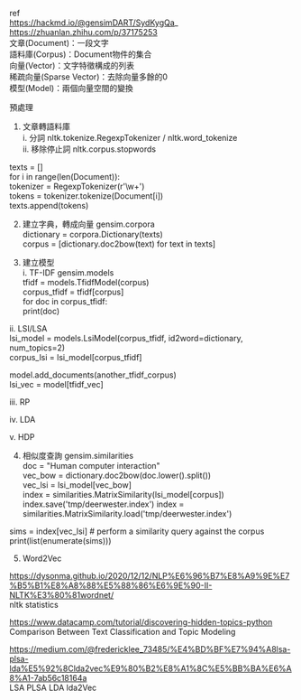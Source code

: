 
ref  
https://hackmd.io/@gensimDART/SydKygQa_
https://zhuanlan.zhihu.com/p/37175253  
文章(Document)：一段文字  
語料庫(Corpus)：Document物件的集合  
向量(Vector)：文字特徵構成的列表  
稀疏向量(Sparse Vector)：去除向量多餘的0  
模型(Model)：兩個向量空間的變換

預處理
1. 文章轉語料庫  
i. 分詞 nltk.tokenize.RegexpTokenizer / nltk.word_tokenize  
ii. 移除停止詞 nltk.corpus.stopwords  

texts = []  
for i in range(len(Document)):  
    tokenizer = RegexpTokenizer(r'\w+')  
    tokens = tokenizer.tokenize(Document[i])  
    texts.append(tokens)  

2. 建立字典，轉成向量 gensim.corpora  
dictionary = corpora.Dictionary(texts)  
corpus = [dictionary.doc2bow(text) for text in texts]

3. 建立模型  
i. TF-IDF gensim.models  
tfidf = models.TfidfModel(corpus)  
corpus_tfidf = tfidf[corpus]  
for doc in corpus_tfidf:  
    print(doc)  

ii. LSI/LSA  
lsi_model = models.LsiModel(corpus_tfidf, id2word=dictionary, num_topics=2)  
corpus_lsi = lsi_model[corpus_tfidf]  

model.add_documents(another_tfidf_corpus)  
lsi_vec = model[tfidf_vec]  

iii. RP  


iv. LDA  


v. HDP  

4. 相似度查詢 gensim.similarities  
doc = "Human computer interaction"  
vec_bow = dictionary.doc2bow(doc.lower().split())  
vec_lsi = lsi_model[vec_bow]   
index = similarities.MatrixSimilarity(lsi_model[corpus])
index.save('tmp/deerwester.index')
index = similarities.MatrixSimilarity.load('tmp/deerwester.index')

sims = index[vec_lsi]  # perform a similarity query against the corpus
print(list(enumerate(sims)))

5. Word2Vec




https://dysonma.github.io/2020/12/12/NLP%E6%96%B7%E8%A9%9E%E7%B5%B1%E8%A8%88%E5%88%86%E6%9E%90-II-NLTK%E3%80%81wordnet/  
nltk statistics

https://www.datacamp.com/tutorial/discovering-hidden-topics-python  
Comparison Between Text Classification and Topic Modeling

https://medium.com/@fredericklee_73485/%E4%BD%BF%E7%94%A8lsa-plsa-lda%E5%92%8Clda2vec%E9%80%B2%E8%A1%8C%E5%BB%BA%E6%A8%A1-7ab56c18164a  
LSA PLSA LDA lda2Vec


